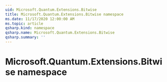 ```yaml
---
uid: Microsoft.Quantum.Extensions.Bitwise
title: Microsoft.Quantum.Extensions.Bitwise namespace
ms.date: 11/17/2020 12:00:00 AM
ms.topic: article
qsharp.kind: namespace
qsharp.name: Microsoft.Quantum.Extensions.Bitwise
qsharp.summary: ''
---
```


# Microsoft.Quantum.Extensions.Bitwise namespace



